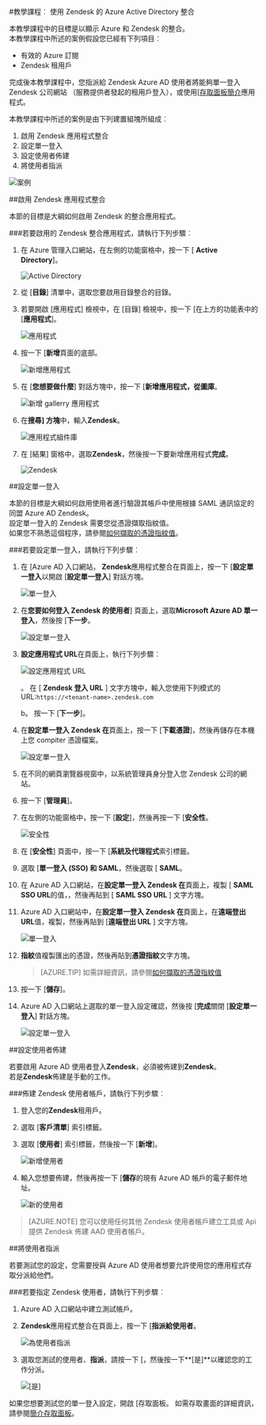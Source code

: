<properties 
    pageTitle="教學課程︰ Azure Active Directory 整合 Zendesk |Microsoft Azure" 
    description="瞭解如何使用 Azure Active Directory 中的 Zendesk，若要啟用單一登入，自動化佈建和更多 ！。" 
    services="active-directory" 
    authors="jeevansd"  
    documentationCenter="na" 
    manager="femila"/>
<tags 
    ms.service="active-directory" 
    ms.devlang="na" 
    ms.topic="article" 
    ms.tgt_pltfrm="na" 
    ms.workload="identity" 
    ms.date="09/09/2016" 
    ms.author="jeedes" />

#<a name="tutorial-azure-active-directory-integration-with-zendesk"></a>教學課程︰ 使用 Zendesk 的 Azure Active Directory 整合
  
本教學課程中的目標是以顯示 Azure 和 Zendesk 的整合。  
本教學課程中所述的案例假設您已經有下列項目︰

-   有效的 Azure 訂閱
-   Zendesk 租用戶
  
完成後本教學課程中，您指派給 Zendesk Azure AD 使用者將能夠單一登入 Zendesk 公司網站 （服務提供者發起的租用戶登入），或使用[[存取面板簡介](active-directory-saas-access-panel-introduction.md)應用程式。
  
本教學課程中所述的案例是由下列建置組塊所組成︰

1.  啟用 Zendesk 應用程式整合
2.  設定單一登入
3.  設定使用者佈建
4.  將使用者指派

![案例](./media/active-directory-saas-zendesk-tutorial/IC773083.png "案例")

##<a name="enabling-the-application-integration-for-zendesk"></a>啟用 Zendesk 應用程式整合
  
本節的目標是大綱如何啟用 Zendesk 的整合應用程式。

###<a name="to-enable-the-application-integration-for-zendesk-perform-the-following-steps"></a>若要啟用的 Zendesk 整合應用程式，請執行下列步驟︰

1.  在 Azure 管理入口網站，在左側的功能窗格中，按一下 [ **Active Directory**]。

    ![Active Directory](./media/active-directory-saas-zendesk-tutorial/IC700993.png "Active Directory")

2.  從 [**目錄**] 清單中，選取您要啟用目錄整合的目錄。

3.  若要開啟 [應用程式] 檢視中，在 [目錄] 檢視中，按一下 [在上方的功能表中的 [**應用程式**]。

    ![應用程式](./media/active-directory-saas-zendesk-tutorial/IC700994.png "應用程式")

4.  按一下 [**新增**頁面的底部。

    ![新增應用程式](./media/active-directory-saas-zendesk-tutorial/IC749321.png "新增應用程式")

5.  在 [**您想要做什麼**] 對話方塊中，按一下 [**新增應用程式，從圖庫**。

    ![新增 gallerry 應用程式](./media/active-directory-saas-zendesk-tutorial/IC749322.png "新增 gallerry 應用程式")

6.  在**搜尋] 方塊**中，輸入**Zendesk**。

    ![應用程式組件庫](./media/active-directory-saas-zendesk-tutorial/IC773084.png "應用程式組件庫")

7.  在 [結果] 窗格中，選取**Zendesk**，然後按一下要新增應用程式**完成**。

    ![Zendesk](./media/active-directory-saas-zendesk-tutorial/IC773085.png "Zendesk")

##<a name="configuring-single-sign-on"></a>設定單一登入
  
本節的目標是大綱如何啟用使用者進行驗證其帳戶中使用根據 SAML 通訊協定的同盟 Azure AD Zendesk。  
設定單一登入的 Zendesk 需要您從憑證擷取指紋值。  
如果您不熟悉這個程序，請參閱[如何擷取的憑證指紋值](http://youtu.be/YKQF266SAxI)。

###<a name="to-configure-single-sign-on-perform-the-following-steps"></a>若要設定單一登入，請執行下列步驟︰

1.  在 [Azure AD 入口網站， **Zendesk**應用程式整合在頁面上，按一下 [**設定單一登入**以開啟 [**設定單一登入**] 對話方塊。

    ![單一登入](./media/active-directory-saas-zendesk-tutorial/IC773086.png "單一登入")

2.  在**您要如何登入 Zendesk 的使用者**] 頁面上，選取**Microsoft Azure AD 單一登入**，然後按 [**下一步**。

    ![設定單一登入](./media/active-directory-saas-zendesk-tutorial/IC773087.png "設定單一登入")

3.  **設定應用程式 URL**在頁面上，執行下列步驟︰

    ![設定應用程式 URL](./media/active-directory-saas-zendesk-tutorial/IC773088.png "設定應用程式 URL")
  
    。 在 [ **Zendesk 登入 URL** ] 文字方塊中，輸入您使用下列模式的 URL:`https://<tenant-name>.zendesk.com`

    b。 按一下 [**下一步**]。



4.  在**設定單一登入 Zendesk 在**頁面上，按一下 [**下載憑證**]，然後再儲存在本機上您 compiter 憑證檔案。

    ![設定單一登入](./media/active-directory-saas-zendesk-tutorial/IC777534.png "設定單一登入")

5.  在不同的網頁瀏覽器視窗中，以系統管理員身分登入您 Zendesk 公司的網站。

6.  按一下 [**管理員**]。

7.  在左側的功能窗格中，按一下 [**設定**]，然後再按一下 [**安全性**。

    ![安全性](./media/active-directory-saas-zendesk-tutorial/IC773089.png "安全性")

8.  在 [**安全性**] 頁面中，按一下 [**系統及代理程式**索引標籤。

9.  選取 [**單一登入 (SSO) 和 SAML**，然後選取 [ **SAML**。

10. 在 Azure AD 入口網站，在**設定單一登入 Zendesk 在**頁面上，複製 [ **SAML SSO URL**的值，，然後再貼到 [ **SAML SSO URL** ] 文字方塊。

11. Azure AD 入口網站中，在**設定單一登入 Zendesk 在**頁面上，在**遠端登出 URL**值，複製，然後再貼到 [**遠端登出 URL** ] 文字方塊。

    ![單一登入](./media/active-directory-saas-zendesk-tutorial/IC773090.png "單一登入")

12. **指紋**值複製匯出的憑證，然後再貼到**憑證指紋**文字方塊。

    >[AZURE.TIP] 如需詳細資訊，請參閱[如何擷取的憑證指紋值](http://youtu.be/YKQF266SAxI)

13. 按一下 [**儲存**]。

14. Azure AD 入口網站上選取的單一登入設定確認，然後按 [**完成**關閉 [**設定單一登入**] 對話方塊。

    ![設定單一登入](./media/active-directory-saas-zendesk-tutorial/IC773093.png "設定單一登入")

##<a name="configuring-user-provisioning"></a>設定使用者佈建
  
若要啟用 Azure AD 使用者登入**Zendesk**，必須被佈建到**Zendesk**。  
若是**Zendesk**佈建是手動的工作。

###<a name="to-provision-a-user-account-to-zendesk-perform-the-following-steps"></a>佈建 Zendesk 使用者帳戶，請執行下列步驟︰

1.  登入您的**Zendesk**租用戶。

2.  選取 [**客戶清單**] 索引標籤。

3.  選取 [**使用者**] 索引標籤，然後按一下 [**新增**]。

    ![新增使用者](./media/active-directory-saas-zendesk-tutorial/IC773632.png "新增使用者")

4.  輸入您想要佈建，然後再按一下 [**儲存**的現有 Azure AD 帳戶的電子郵件地址。

    ![新的使用者](./media/active-directory-saas-zendesk-tutorial/IC773633.png "新的使用者")

>[AZURE.NOTE] 您可以使用任何其他 Zendesk 使用者帳戶建立工具或 Api 提供 Zendesk 佈建 AAD 使用者帳戶。

##<a name="assigning-users"></a>將使用者指派
  
若要測試您的設定，您需要授與 Azure AD 使用者想要允許使用您的應用程式存取分派給他們。

###<a name="to-assign-users-to-zendesk-perform-the-following-steps"></a>若要指定 Zendesk 使用者，請執行下列步驟︰

1.  Azure AD 入口網站中建立測試帳戶。

2.  **Zendesk**應用程式整合在頁面上，按一下 [**指派給使用者**。

    ![為使用者指派](./media/active-directory-saas-zendesk-tutorial/IC773094.png "為使用者指派")

3.  選取您測試的使用者、**指派**，請按一下 [，然後按一下**[是]**以確認您的工作分派。

    ![[是]](./media/active-directory-saas-zendesk-tutorial/IC767830.png "[是]")
  
如果您想要測試您的單一登入設定，開啟 [存取面板。 如需存取畫面的詳細資訊，請參閱[簡介存取面板](active-directory-saas-access-panel-introduction.md)。
